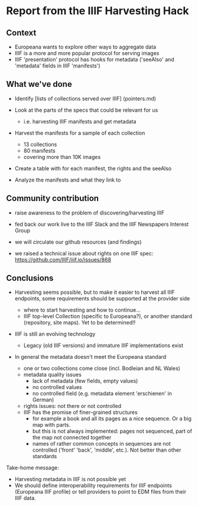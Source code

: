 # Report from the IIIF Harvesting Hack

## Context

- Europeana wants to explore other ways to aggregate data
- IIIF is a more and more popular protocol for serving images
- IIIF 'presentation' protocol has hooks for metadata ('seeAlso' and 'metadata' fields in IIIF 'manifests')

## What we've done

- Identify [lists of collections served over IIIF] (pointers.md)

- Look at the parts of the specs that could be relevant for us
  - i.e. harvesting IIIF manifests and get metadata

- Harvest the manifests for a sample of each collection
  - 13 collections
  - 80 manifests
  - covering more than 10K images

- Create a table with for each manifest, the rights and the seeAlso

- Analyze the manifests and what they link to

## Community contribution

- raise awareness to the problem of discovering/harvesting IIIF

- fed back our work live to the IIIF Slack and the IIIF Newspapers Interest Group

- we will circulate our github resources (and findings)

- we raised a technical issue about rights on one IIIF spec: https://github.com/IIIF/iiif.io/issues/868 

## Conclusions

- Harvesting seems possible, but to make it easier to harvest all IIIF endpoints, some requirements should be supported at the provider side
  - where to start harvesting and how to continue...
  - IIIF top-level Collection (specific to Europeana?), or another standard (repository, site maps). Yet to be determined!! 

- IIIF is still an evolving technology
  - Legacy (old IIIF versions) and immature IIIF implementations exist

- In general the metadata doesn't meet the Europeana standard
  - one or two collections come close (incl. Bodleian and NL Wales)
  - metadata quality issues
    - lack of metadata (few fields, empty values)
    - no controlled values
    - no controlled field (e.g. metadata element 'erschienen' in German)
  - rights issues: not there or not controlled
  - IIIF has the promise of finer-grained structures
    - for example a book and all its pages as a nice sequence. Or a big map with parts.
    - but this is not always implemented: pages not sequenced, part of the map not connected together
    - names of rather common concepts in sequences are not controlled ('front' 'back', 'middle', etc.). Not better than other standards 

Take-home message: 
- Harvesting metadata in IIIF is not possible yet
- We should define interoperability requirements for IIIF endpoints (Europeana IIIF profile) 
or tell providers to point to EDM files from their IIIF data.

